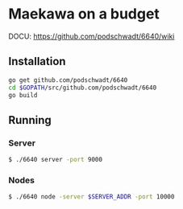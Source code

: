 # Maekawa on a budget

DOCU: https://github.com/podschwadt/6640/wiki

## Installation

```bash
go get github.com/podschwadt/6640
cd $GOPATH/src/github.com/podschwadt/6640
go build
```

## Running

### Server

```bash
$ ./6640 server -port 9000
```

### Nodes

```bash
$ ./6640 node -server $SERVER_ADDR -port 10000
```

